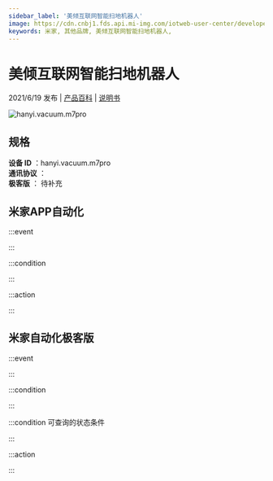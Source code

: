 ```yaml
---
sidebar_label: '美倾互联网智能扫地机器人'
image: https://cdn.cnbj1.fds.api.mi-img.com/iotweb-user-center/developer_1679048995829gmNbxvoL.png?GalaxyAccessKeyId=AKVGLQWBOVIRQ3XLEW&Expires=9223372036854775807&Signature=Cjm74KfUMQv4FPn0I2HyRD4+XxA=
keywords: 米家, 其他品牌, 美倾互联网智能扫地机器人, 
---
```

# 美倾互联网智能扫地机器人

2021/6/19 发布 | [产品百科](https://home.mi.com/webapp/content/baike/product/index.html?model=hanyi.vacuum.m7pro/) | [说明书](https://home.mi.com/views/introduction.html?model=hanyi.vacuum.m7pro&region=cn)

![hanyi.vacuum.m7pro](https://cdn.cnbj1.fds.api.mi-img.com/iotweb-user-center/developer_1679048995829gmNbxvoL.png?GalaxyAccessKeyId=AKVGLQWBOVIRQ3XLEW&Expires=9223372036854775807&Signature=Cjm74KfUMQv4FPn0I2HyRD4+XxA=)

## 规格  
> 
**设备 ID** ：hanyi.vacuum.m7pro  
**通讯协议** ：  
**极客版**  ： 待补充 


## 米家APP自动化  

:::event  

:::

:::condition  

:::

:::action   

:::

## 米家自动化极客版  

:::event  

:::

:::condition  

:::

:::condition 可查询的状态条件  

:::

:::action  

:::

        
